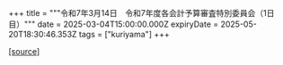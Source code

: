 +++
title = """令和7年3月14日　令和7年度各会計予算審査特別委員会（1日目）"""
date = 2025-03-04T15:00:00.000Z
expiryDate = 2025-05-20T18:30:46.353Z
tags = ["kuriyama"]
+++


[[source]](https://www.town.kuriyama.hokkaido.jp/site/gikai/26286.html)
